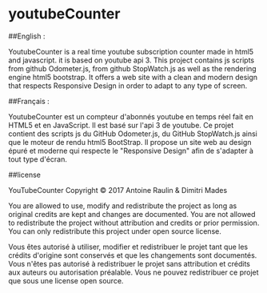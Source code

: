 # youtubeCounter

##English :

YoutubeCounter is a real time youtube subscription counter made in html5 and javascript.
it is based on youtube api 3.
This project contains js scripts from github Odometer.js, from github StopWatch.js as well as the rendering engine html5 bootstrap.
It offers a web site with a clean and modern design that respects Responsive Design in order to adapt to any type of screen.

##Français :

YoutubeCounter est un compteur d'abonnés youtube en temps réel fait en HTML5 et en JavaScript.
Il est basé sur l'api 3 de youtube.
Ce projet contient des scripts js du GitHub Odometer.js, du GitHub StopWatch.js ainsi que le moteur de rendu html5 BootStrap.
Il propose un site web au design épuré et moderne qui respecte le "Responsive Design" afin de s'adapter à tout type d'écran.

##license

YouTubeCounter Copyright © 2017 Antoine Raulin & Dimitri Mades

You are allowed to use, modify and redistribute the project as long as original credits are kept and changes are documented. You are not allowed to redistribute the project without attribution and credits or prior permission. You can only redistribute this project under open source license.

Vous êtes autorisé à utiliser, modifier et redistribuer le projet tant que les crédits d'origine sont conservés et que les changements sont documentés. Vous n'êtes pas autorisé à redistribuer le projet sans attribution et crédits aux auteurs ou autorisation préalable. Vous ne pouvez redistribuer ce projet que sous une license open source.

